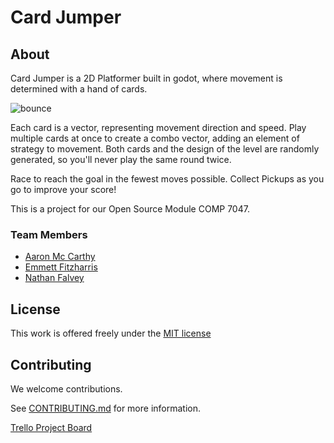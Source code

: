 # Card Jumper

## About
Card Jumper is a 2D Platformer built in godot, where movement is determined with a hand of cards. 


![bounce](https://github.com/emmettirl/OpenSourceProject/assets/58735873/17aab214-a084-4be7-9a91-ec86e8796b3c)

Each card is a vector, representing movement direction and speed. 
Play multiple cards at once to create a combo vector, adding an element of strategy to movement. 
Both cards and the design of the level are randomly generated, so you'll never play the same round twice. 

Race to reach the goal in the fewest moves possible. 
Collect Pickups as you go to improve your score!

This is a project for our Open Source Module COMP 7047. 

### Team Members
- [Aaron Mc Carthy]()
- [Emmett Fitzharris]()
- [Nathan Falvey]()


## License 
This work is offered freely under the [MIT license](LICENSE.md)


## Contributing
We welcome contributions.

See [CONTRIBUTING.md](CONTRIBUTING.md) for more information.

[Trello Project Board](https://trello.com/b/ic9DcRhe/open-source-project)

